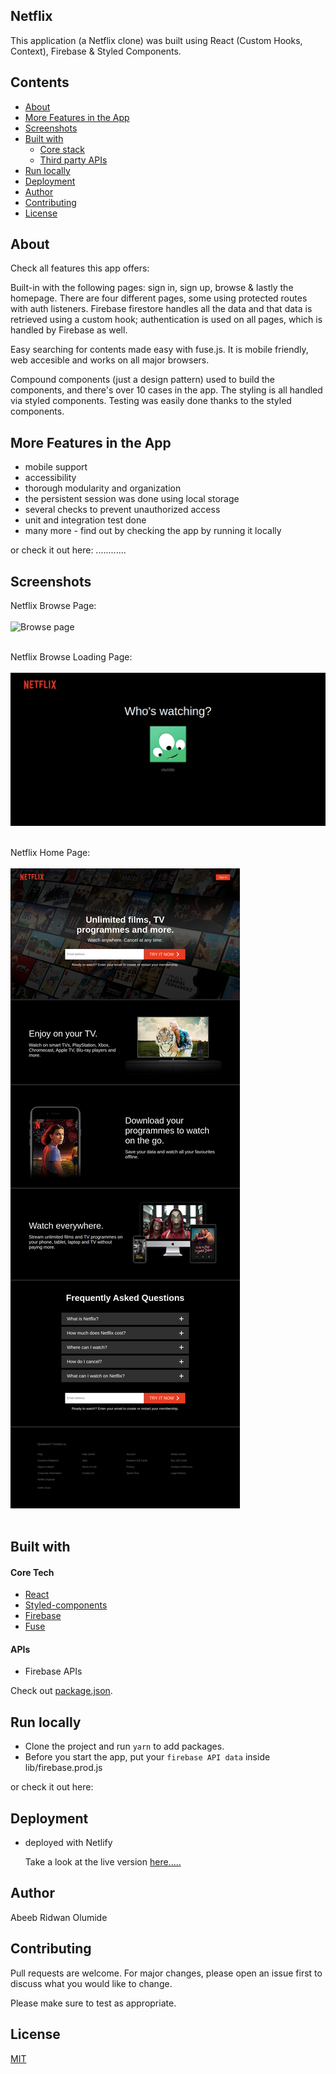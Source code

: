 ## Netflix

This application (a Netflix clone) was built using React (Custom Hooks, Context), Firebase & Styled Components.

## Contents
- [About](#About)
- [More Features in the App](#More-Features-in-the-app)
- [Screenshots](#Screenshots)
- [Built with](#Built-with)
     - [Core stack](#core-stack)
     - [Third party APIs](#third-party-apis)
- [Run locally](#Run-locally)
- [Deployment](#Deployment) 
- [Author](#Author) 
- [Contributing](#Contributing)
- [License](#License)


## About 
Check all features this app offers:

Built-in with the following pages: sign in, sign up, browse & lastly the homepage. There are four different pages, some using protected routes with auth listeners. Firebase firestore handles all the data and that data is retrieved using a custom hook; authentication is used on all pages, which is handled by Firebase as well.

Easy searching for contents made easy with fuse.js. It is mobile friendly, web accesible and works on all major browsers.

Compound components (just a design pattern) used to build the components, and there's over 10 cases in the app. The styling is all handled via styled components. Testing was easily done thanks to the styled components.

## More Features in the App
  - mobile support  
  - accessibility
  - thorough modularity and organization
  - the persistent session was done using local storage
  - several checks to prevent unauthorized access
  - unit and integration test done
  - many more - find out by checking the app by running it locally

or check it out  here: ............

## Screenshots
Netflix Browse Page:<br><br>
![Browse page](pictures/netflix-preview.png)<br><br>

Netflix Browse Loading Page:<br><br>
![Loading Page](pictures/loading.png)<br><br>

Netflix Home Page:<br><br>
![MCBP-admin-editbook](pictures/home.png)<br><br>


## Built with

#### Core Tech
- [React](https://github.com/facebook/react)
- [Styled-components](https://styled-components.com/)
- [Firebase](https://firebase.google.com/)
- [Fuse](https://fusejs.io/)

#### APIs
- Firebase APIs

Check out [package.json](package.json).

## Run locally
- Clone the project and run `yarn` to add packages.
- Before you start the app, put your `firebase API data` inside lib/firebase.prod.js

or check it out  here: 

## Deployment
- deployed with Netlify
  
  Take a look at the live version [here.....](....)  
## Author
Abeeb Ridwan Olumide

## Contributing
Pull requests are welcome. For major changes, please open an issue first to
discuss what you would like to change.

Please make sure to test as appropriate.

## License
[MIT](LICENSE.md)
